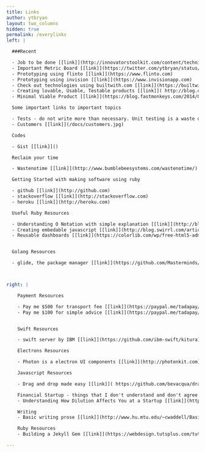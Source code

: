 ```yaml
---
title: Links
author: ytbryan
layout: two_columns
hidden: true
permalink: /everylinks
left: |

  ###Recent

  - Job to be done [[link]](http://innovatorstoolkit.com/content/technique-1-jobs-be-done)
  - Important Metric Board [[link]](https://twitter.com/ytbryan/status/440884044146814977)
  - Prototyping using flinto [[link]](https://www.flinto.com)
  - Prototyping using invision [[link]](https://www.invisionapp.com)
  - Check out technologies using builtwith.com [[link]](https://builtwith.com)
  - Creating lovable, Usable, Testable products [[link]]( http://blog.crisp.se/2016/01/25/henrikkniberg/making-sense-of-mvp)
  - Minimal Viable Product [[link]](https://blog.fastmonkeys.com/2014/06/18/minimum-viable-product-your-ultimate-guide-to-mvp-great-examples/)

  Some important links to important topics

  - Tests - do not write more than necessary. Unit testing is a waste of time. [[link]](/docs/testing.pdf)
  - Customers [[link]](/docs/customers.jpg)

  Codes

  - Gist [[link]]()

  Reclaim your time

  - Wastenotime [[link]](http://www.bumblebeesystems.com/wastenotime/)

  Getting Started with making software using ruby

  - github [[link]](http://github.com)
  - stackoverflow [[link]](http://stackoverflow.com)
  - heroku [[link]](http://heroku.com)

  Useful Ruby Resources

  - Understanding O Notation with simple explanation [[link]](http://blog.honeybadger.io/a-rubyist-s-guide-to-big-o-notation/?utm_source=rubyweekly&utm_medium=email)
  - Creating embedable javascript [[link]](http://blog.swirrl.com/articles/creating-asynchronous-embeddable-javascript-widgets/)
  - Reusable dashboards [[link]](https://colorlib.com/wp/free-html5-admin-dashboard-templates/)


  Golang Resources

  - glide, the package manager [[link]](https://github.com/Masterminds/glide)



right: |

    Payment Resources

    - Pay me $500 for transport fee [[link]](https://paypal.me/tadapay/500)
    - Pay me $100 for simple advice [[link]](https://paypal.me/tadapay/100)


    Swift Resources

    - swift server by IBM [[link]](https://github.com/ibm-swift/kitura)

    Electrons Resources

    - Photon is a electron UI components [[link]](http://photonkit.com)

    Javascript Resources

    - Drag and drop made easy [[link]]( https://github.com/bevacqua/dragula)

    Financial Startup - things that I don't understand and don't agree
    - Understanding How Dilution Affects You at a Startup [[link]](https://bothsidesofthetable.com/understanding-how-dilution-affects-you-at-a-startup-4fb4cd29ad5c#.ykrxorneb)

    Writing
    - Basic writing prose [[link]](http://www.hu.mtu.edu/~cwaddell/Basic_Prose_Style.html)

    Ruby Resources
    - Building a Jekyll Gem [[link]](https://webdesign.tutsplus.com/tutorials/how-to-create-and-publish-a-jekyll-theme-gem--cms-27475) 

---
```


